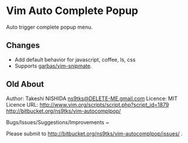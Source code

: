 # Vim Auto Complete Popup

Auto trigger complete popup menu.

## Changes

* Add default behavior for javascript, coffee, ls, css
* Supports [garbas/vim-snipmate][].

[garbas/vim-snipmate]:https://github.com/garbas/vim-snipmate

## Old About

Author:  Takeshi NISHIDA <ns9tks@DELETE-ME.gmail.com>
Licence: MIT Licence
URL:     http://www.vim.org/scripts/script.php?script_id=1879
         http://bitbucket.org/ns9tks/vim-autocomplpop/

Bugs/Issues/Suggestions/Improvements ~

Please submit to http://bitbucket.org/ns9tks/vim-autocomplpop/issues/ .
